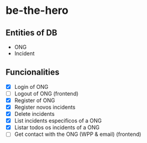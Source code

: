 # be-the-hero

## Entities of DB

* ONG
* Incident

## Funcionalities

* [x] Login of ONG
* [ ] Logout of ONG (frontend)
* [x] Register of ONG
* [x] Register novos incidents
* [x] Delete incidents
* [x] List incidents especificos of a ONG
* [x] Listar todos os incidents of a ONG
* [ ] Get contact with the ONG (WPP & email) (frontend)
